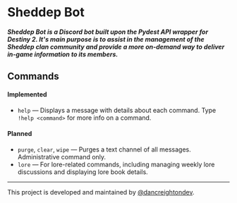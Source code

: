 # Sheddep Bot
***Sheddep Bot is a Discord bot built upon the Pydest API wrapper for Destiny 2. It's main purpose is to assist in the management of the Sheddep clan community and provide a more on-demand way to deliver in-game information to its members.***

## Commands
#### Implemented
* `help` — Displays a message with details about each command. Type `!help <command>` for more info on a command.
#### Planned
* `purge`, `clear`, `wipe` — Purges a text channel of all messages. Administrative command only.
* `lore` — For lore-related commands, including managing weekly lore discussions and displaying lore book details.
---
This project is developed and maintained by [@dancreightondev](https://twitter.com/dancreightondev).

